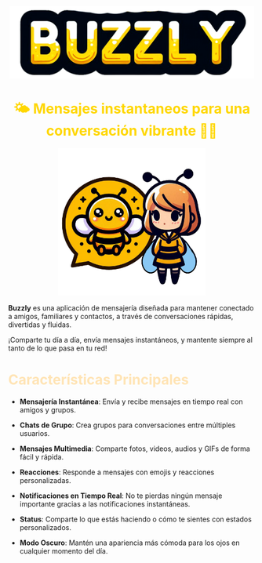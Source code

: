 <p align="center">
    <img src="public/src/img/logo/texto/2-1024.png" width=500>
</p>

<h1 style="color:gold;" align="center">
 🌤️ Mensajes instantaneos para una conversación vibrante 🐝🐝
</h1>

<p align="center">
    <img src="public/src/img/logo/2-1024.png" width=300>
</p>

**Buzzly** es una aplicación de mensajería diseñada para mantener conectado a amigos, familiares y contactos, a través de conversaciones rápidas, divertidas y fluidas.

¡Comparte tu día a día, envía mensajes instantáneos, y mantente siempre al tanto de lo que pasa en tu red!

<h1 style="color: Moccasin;">
    Características Principales
</h1>

- **Mensajería Instantánea**: Envía y recibe mensajes en tiempo real con amigos y grupos.

- **Chats de Grupo**: Crea grupos para conversaciones entre múltiples usuarios.

- **Mensajes Multimedia**: Comparte fotos, videos, audios y GIFs de forma fácil y rápida.

- **Reacciones**: Responde a mensajes con emojis y reacciones personalizadas.

- **Notificaciones en Tiempo Real**: No te pierdas ningún mensaje importante gracias a las notificaciones instantáneas.

- **Status**: Comparte lo que estás haciendo o cómo te sientes con estados personalizados.

- **Modo Oscuro**: Mantén una apariencia más cómoda para los ojos en cualquier momento del día.
